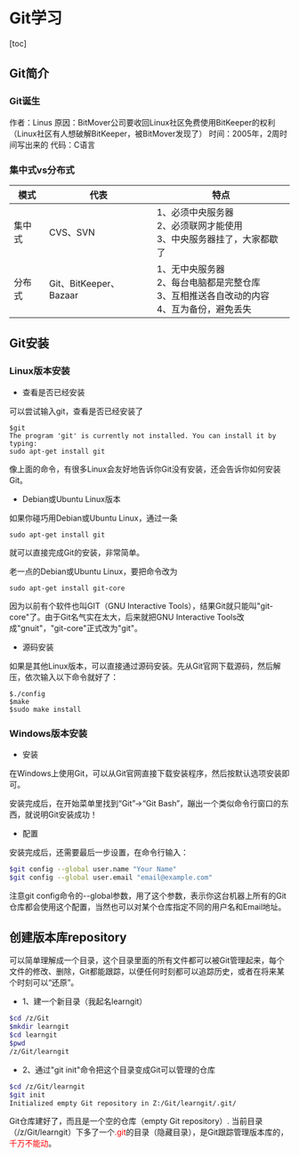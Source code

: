 # Git学习

[toc]

## Git简介

### Git诞生

作者：Linus
原因：BitMover公司要收回Linux社区免费使用BitKeeper的权利（Linux社区有人想破解BitKeeper，被BitMover发现了）
时间：2005年，2周时间写出来的
代码：C语言

### 集中式vs分布式

|模式|代表|特点|
|---|---|---|
|集中式|CVS、SVN|1、必须中央服务器</br>2、必须联网才能使用</br>3、中央服务器挂了，大家都歇了|
|分布式|Git、BitKeeper、Bazaar|1、无中央服务器</br>2、每台电脑都是完整仓库</br>3、互相推送各自改动的内容</br>4、互为备份，避免丢失|

## Git安装

### Linux版本安装

- 查看是否已经安装

可以尝试输入git，查看是否已经安装了

```shell
$git
The program 'git' is currently not installed. You can install it by typing:
sudo apt-get install git
```

像上面的命令，有很多Linux会友好地告诉你Git没有安装，还会告诉你如何安装Git。

- Debian或Ubuntu Linux版本

如果你碰巧用Debian或Ubuntu Linux，通过一条

```shell
sudo apt-get install git
```

就可以直接完成Git的安装，非常简单。

老一点的Debian或Ubuntu Linux，要把命令改为

```shell
sudo apt-get install git-core
```

因为以前有个软件也叫GIT（GNU Interactive Tools），结果Git就只能叫"git-core"了。由于Git名气实在太大，后来就把GNU Interactive Tools改成"gnuit"，"git-core"正式改为"git"。

- 源码安装

如果是其他Linux版本，可以直接通过源码安装。先从Git官网下载源码，然后解压，依次输入以下命令就好了：

```shell
$./config
$make
$sudo make install
```

### Windows版本安装

- 安装

在Windows上使用Git，可以从Git官网直接下载安装程序，然后按默认选项安装即可。

安装完成后，在开始菜单里找到“Git”->“Git Bash”，蹦出一个类似命令行窗口的东西，就说明Git安装成功！

- 配置

安装完成后，还需要最后一步设置，在命令行输入：

```bash
$git config --global user.name "Your Name"
$git config --global user.email "email@example.com"
```

注意git config命令的--global参数，用了这个参数，表示你这台机器上所有的Git仓库都会使用这个配置，当然也可以对某个仓库指定不同的用户名和Email地址。

## 创建版本库repository

可以简单理解成一个目录，这个目录里面的所有文件都可以被Git管理起来，每个文件的修改、删除，Git都能跟踪，以便任何时刻都可以追踪历史，或者在将来某个时刻可以“还原”。

- 1、建一个新目录（我起名learngit）

```bash
$cd /z/Git
$mkdir learngit
$cd learngit
$pwd
/z/Git/learngit
```

- 2、通过"git init"命令把这个目录变成Git可以管理的仓库

```bash
$cd /z/Git/learngit
$git init
Initialized empty Git repository in Z:/Git/learngit/.git/
```

Git仓库建好了，而且是一个空的仓库（empty Git repository）.
当前目录（/z/Git/learngit）下多了一个<font color="red">.git</font>的目录（隐藏目录），是Git跟踪管理版本库的，<font color="red">千万不能动</font>。


